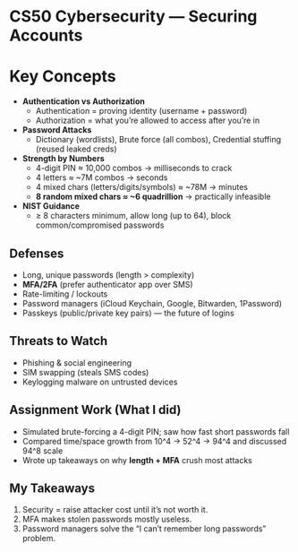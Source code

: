 # CS50 Cybersecurity — Securing Accounts

# Key Concepts
- **Authentication vs Authorization**
  - Authentication = proving identity (username + password)
  - Authorization = what you’re allowed to access after you’re in
- **Password Attacks**
  - Dictionary (wordlists), Brute force (all combos), Credential stuffing (reused leaked creds)
- **Strength by Numbers**
  - 4-digit PIN ≈ 10,000 combos → milliseconds to crack
  - 4 letters ≈ ~7M combos → seconds
  - 4 mixed chars (letters/digits/symbols) ≈ ~78M → minutes
  - **8 random mixed chars ≈ ~6 quadrillion** → practically infeasible
- **NIST Guidance**
  - ≥ 8 characters minimum, allow long (up to 64), block common/compromised passwords

## Defenses
- Long, unique passwords (length > complexity)
- **MFA/2FA** (prefer authenticator app over SMS)
- Rate-limiting / lockouts
- Password managers (iCloud Keychain, Google, Bitwarden, 1Password)
- Passkeys (public/private key pairs) — the future of logins

## Threats to Watch
- Phishing & social engineering
- SIM swapping (steals SMS codes)
- Keylogging malware on untrusted devices

## Assignment Work (What I did)
- Simulated brute-forcing a 4-digit PIN; saw how fast short passwords fall
- Compared time/space growth from 10^4 → 52^4 → 94^4 and discussed 94^8 scale
- Wrote up takeaways on why **length + MFA** crush most attacks

## My Takeaways
1. Security = raise attacker cost until it’s not worth it.
2. MFA makes stolen passwords mostly useless.
3. Password managers solve the “I can’t remember long passwords” problem.
